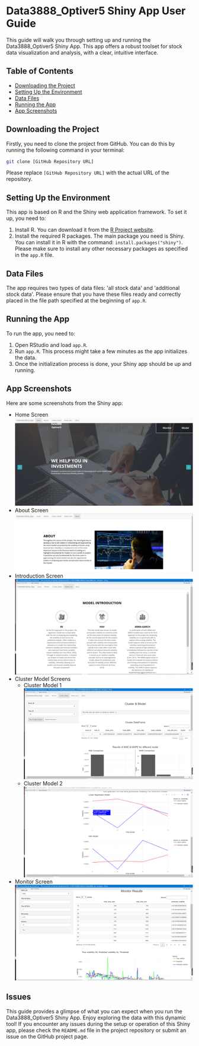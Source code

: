 # Data3888_Optiver5 Shiny App User Guide

This guide will walk you through setting up and running the Data3888_Optiver5 Shiny App. This app offers a robust toolset for stock data visualization and analysis, with a clear, intuitive interface.

## Table of Contents

- [Downloading the Project](#downloading-the-project)
- [Setting Up the Environment](#setting-up-the-environment)
- [Data Files](#data-files)
- [Running the App](#running-the-app)
- [App Screenshots](#app-screenshots)

## Downloading the Project

Firstly, you need to clone the project from GitHub. You can do this by running the following command in your terminal:

```bash
git clone [GitHub Repository URL]
```

Please replace `[GitHub Repository URL]` with the actual URL of the repository.

## Setting Up the Environment

This app is based on R and the Shiny web application framework. To set it up, you need to:

1. Install R. You can download it from the [R Project website](https://www.r-project.org/).
2. Install the required R packages. The main package you need is Shiny. You can install it in R with the command: `install.packages("shiny")`. Please make sure to install any other necessary packages as specified in the `app.R` file.

## Data Files

The app requires two types of data files: 'all stock data' and 'additional stock data'. Please ensure that you have these files ready and correctly placed in the file path specified at the beginning of `app.R`.

## Running the App

To run the app, you need to:

1. Open RStudio and load `app.R`.
2. Run `app.R`. This process might take a few minutes as the app initializes the data.
3. Once the initialization process is done, your Shiny app should be up and running.

## App Screenshots

Here are some screenshots from the Shiny app:

- Home Screen ![Home Screen](https://github.com/NightmareQAQ/DATA3888_Optiver5/blob/main/img/home.png)
- About Screen ![About Screen](https://github.com/NightmareQAQ/DATA3888_Optiver5/blob/main/img/about.png)
- Introduction Screen ![Introduction Screen](https://github.com/NightmareQAQ/DATA3888_Optiver5/blob/main/img/introductioon.png)
- Cluster Model Screens
  - Cluster Model 1 ![Cluster Model 1](https://github.com/NightmareQAQ/DATA3888_Optiver5/blob/main/img/cluster_model.png)
  - Cluster Model 2 ![Cluster Model 2](https://github.com/NightmareQAQ/DATA3888_Optiver5/blob/main/img/cluster_model_2.png)
- Monitor Screen ![Monitor Screen](https://github.com/NightmareQAQ/DATA3888_Optiver5/blob/main/img/minitor.png)

## Issues
This guide provides a glimpse of what you can expect when you run the Data3888_Optiver5 Shiny App. Enjoy exploring the data with this dynamic tool!
If you encounter any issues during the setup or operation of this Shiny app, please check the `README.md` file in the project repository or submit an issue on the GitHub project page.

